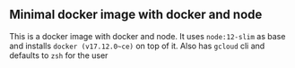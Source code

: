 ## Minimal docker image with docker and node

This is a docker image with docker and node. It uses `node:12-slim` as 
base and installs `docker (v17.12.0~ce)` on top of it. 
Also has `gcloud` cli and defaults to `zsh` for the user
